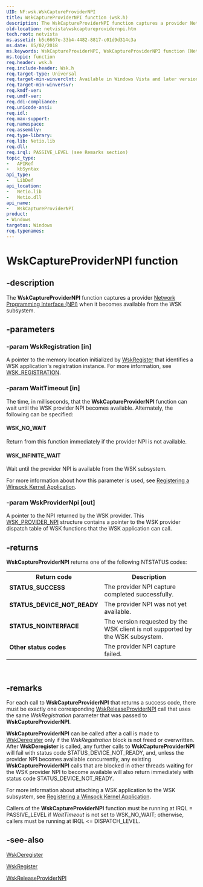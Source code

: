 ```yaml
---
UID: NF:wsk.WskCaptureProviderNPI
title: WskCaptureProviderNPI function (wsk.h)
description: The WskCaptureProviderNPI function captures a provider Network Programming Interface (NPI) when it becomes available from the WSK subsystem.
old-location: netvista\wskcaptureprovidernpi.htm
tech.root: netvista
ms.assetid: b5c6667e-33b4-4482-8817-c01d9d314c3a
ms.date: 05/02/2018
ms.keywords: WskCaptureProviderNPI, WskCaptureProviderNPI function [Network Drivers Starting with Windows Vista], netvista.wskcaptureprovidernpi, wsk/WskCaptureProviderNPI, wskref_571be642-7c1c-471d-bf35-73bd6b271cbe.xml
ms.topic: function
req.header: wsk.h
req.include-header: Wsk.h
req.target-type: Universal
req.target-min-winverclnt: Available in Windows Vista and later versions of the Windows operating   systems.
req.target-min-winversvr: 
req.kmdf-ver: 
req.umdf-ver: 
req.ddi-compliance: 
req.unicode-ansi: 
req.idl: 
req.max-support: 
req.namespace: 
req.assembly: 
req.type-library: 
req.lib: Netio.lib
req.dll: 
req.irql: PASSIVE_LEVEL (see Remarks section)
topic_type:
-	APIRef
-	kbSyntax
api_type:
-	LibDef
api_location:
-	Netio.lib
-	Netio.dll
api_name:
-	WskCaptureProviderNPI
product:
- Windows
targetos: Windows
req.typenames: 
---
```


# WskCaptureProviderNPI function


## -description


The 
  <b>WskCaptureProviderNPI</b> function captures a provider 
  <a href="https://docs.microsoft.com/windows-hardware/drivers/network/network-programming-interface">Network Programming Interface
  (NPI)</a> when it becomes available from the WSK subsystem.


## -parameters




### -param WskRegistration [in]

A pointer to the memory location initialized by 
     <a href="https://msdn.microsoft.com/library/windows/hardware/ff571143">WskRegister</a> that identifies a WSK
     application's registration instance. For more information, see 
     <a href="https://msdn.microsoft.com/library/windows/hardware/ff571178">WSK_REGISTRATION</a>.


### -param WaitTimeout [in]

The time, in milliseconds, that the 
     <b>WskCaptureProviderNPI</b> function can wait until the WSK provider NPI becomes available. Alternately,
     the following can be specified:
     





#### WSK_NO_WAIT

Return from this function immediately if the provider NPI is not available.



#### WSK_INFINITE_WAIT

Wait until the provider NPI is available from the WSK subsystem.

For more information about how this parameter is used, see 
     <a href="https://docs.microsoft.com/windows-hardware/drivers/network/registering-a-winsock-kernel-application">Registering a Winsock
     Kernel Application</a>.


### -param WskProviderNpi [out]

A pointer to the NPI returned by the WSK provider. This 
     <a href="https://msdn.microsoft.com/library/windows/hardware/ff571177">WSK_PROVIDER_NPI</a> structure contains a
     pointer to the WSK provider dispatch table of WSK functions that the WSK application can call.


## -returns



<b>WskCaptureProviderNPI</b> returns one of the following NTSTATUS codes:

<table>
<tr>
<th>Return code</th>
<th>Description</th>
</tr>
<tr>
<td width="40%">
<dl>
<dt><b>STATUS_SUCCESS</b></dt>
</dl>
</td>
<td width="60%">
The provider NPI capture completed successfully.

</td>
</tr>
<tr>
<td width="40%">
<dl>
<dt><b>STATUS_DEVICE_NOT_READY</b></dt>
</dl>
</td>
<td width="60%">
The provider NPI was not yet available.

</td>
</tr>
<tr>
<td width="40%">
<dl>
<dt><b>STATUS_NOINTERFACE</b></dt>
</dl>
</td>
<td width="60%">
The version requested by the WSK client is not supported by the WSK subsystem.

</td>
</tr>
<tr>
<td width="40%">
<dl>
<dt><b>Other status codes</b></dt>
</dl>
</td>
<td width="60%">
The provider NPI capture failed.

</td>
</tr>
</table>
 




## -remarks



For each call to 
    <b>WskCaptureProviderNPI</b> that returns a success code, there must be exactly one corresponding 
    <a href="https://msdn.microsoft.com/library/windows/hardware/ff571145">WskReleaseProviderNPI</a> call that uses
    the same 
    <i>WskRegistration</i> parameter that was passed to 
    <b>WskCaptureProviderNPI</b>.

<b>WskCaptureProviderNPI</b> can be called after a call is made to 
    <a href="https://msdn.microsoft.com/library/windows/hardware/ff571128">WskDeregister</a> only if the 
    <i>WskRegistration</i> block is not freed or overwritten. After 
    <b>WskDeregister</b> is called, any further calls to 
    <b>WskCaptureProviderNPI</b> will fail with status code STATUS_DEVICE_NOT_READY, and, unless the provider
    NPI becomes available concurrently, any existing 
    <b>WskCaptureProviderNPI</b> calls that are blocked in other threads waiting for the WSK provider NPI to
    become available will also return immediately with status code STATUS_DEVICE_NOT_READY.

For more information about attaching a WSK application to the WSK subsystem, see 
    <a href="https://docs.microsoft.com/windows-hardware/drivers/network/registering-a-winsock-kernel-application">Registering a Winsock Kernel
    Application</a>.

Callers of the 
    <b>WskCaptureProviderNPI</b> function must be running at IRQL = PASSIVE_LEVEL if 
    <i>WaitTimeout</i> is not set to WSK_NO_WAIT; otherwise, callers must be running at IRQL &lt;=
    DISPATCH_LEVEL.




## -see-also




<a href="https://msdn.microsoft.com/library/windows/hardware/ff571128">WskDeregister</a>



<a href="https://msdn.microsoft.com/library/windows/hardware/ff571143">WskRegister</a>



<a href="https://msdn.microsoft.com/library/windows/hardware/ff571145">WskReleaseProviderNPI</a>
 

 

